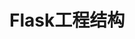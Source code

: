 # Flask工程结构

[](https://nrodrig1.medium.com/flask-blueprints-error-handling-and-config-file-example-d1a031070763)